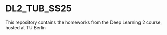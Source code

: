 # DL2_TUB_SS25
This repository contains the homeworks from the Deep Learning 2 course, hosted at TU Berlin
